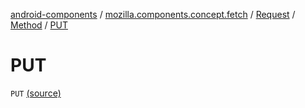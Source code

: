 [android-components](../../../index.md) / [mozilla.components.concept.fetch](../../index.md) / [Request](../index.md) / [Method](index.md) / [PUT](./-p-u-t.md)

# PUT

`PUT` [(source)](https://github.com/mozilla-mobile/android-components/blob/master/components/concept/fetch/src/main/java/mozilla/components/concept/fetch/Request.kt#L99)